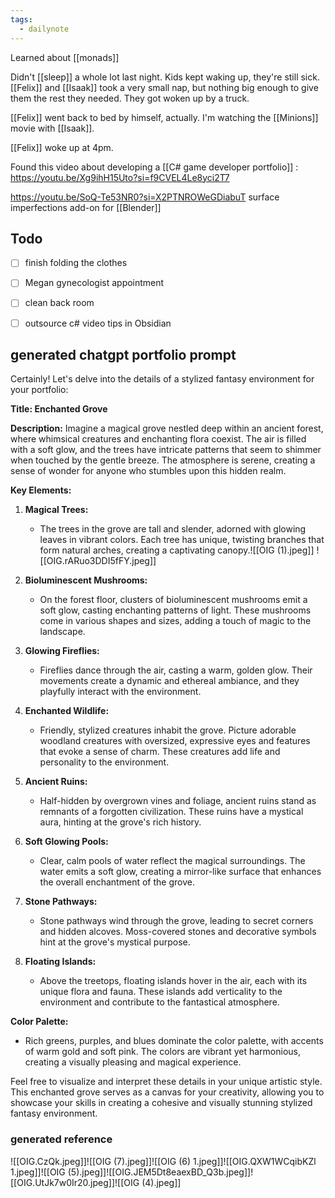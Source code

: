 ```yaml
---
tags:
  - dailynote
---
```

Learned about [[monads]]

Didn't [[sleep]] a whole lot last night. Kids kept waking up, they're still sick. [[Felix]] and [[Isaak]] took a very small nap, but nothing big enough to give them the rest they needed. They got woken up by a truck.

[[Felix]] went back to bed by himself, actually. I'm watching the [[Minions]] movie with [[Isaak]].

[[Felix]] woke up at 4pm.

Found this video about developing a [[C# game developer portfolio]] : https://youtu.be/Xg9ihH15Uto?si=f9CVEL4Le8yci2T7

https://youtu.be/SoQ-Te53NR0?si=X2PTNROWeGDiabuT surface imperfections add-on for [[Blender]]
## Todo
- [ ] finish folding the clothes
- [ ] Megan gynecologist appointment
- [ ] clean back room
- [ ] outsource c# video tips in Obsidian 




## generated chatgpt portfolio prompt
Certainly! Let's delve into the details of a stylized fantasy environment for your portfolio:

**Title: Enchanted Grove**

**Description:**
Imagine a magical grove nestled deep within an ancient forest, where whimsical creatures and enchanting flora coexist. The air is filled with a soft glow, and the trees have intricate patterns that seem to shimmer when touched by the gentle breeze. The atmosphere is serene, creating a sense of wonder for anyone who stumbles upon this hidden realm.

**Key Elements:**

1. **Magical Trees:**
   - The trees in the grove are tall and slender, adorned with glowing leaves in vibrant colors. Each tree has unique, twisting branches that form natural arches, creating a captivating canopy.![[OIG (1).jpeg]]
![[OIG.rARuo3DDI5fFY.jpeg]]
2. **Bioluminescent Mushrooms:**
   - On the forest floor, clusters of bioluminescent mushrooms emit a soft glow, casting enchanting patterns of light. These mushrooms come in various shapes and sizes, adding a touch of magic to the landscape.

3. **Glowing Fireflies:**
   - Fireflies dance through the air, casting a warm, golden glow. Their movements create a dynamic and ethereal ambiance, and they playfully interact with the environment.

4. **Enchanted Wildlife:**
   - Friendly, stylized creatures inhabit the grove. Picture adorable woodland creatures with oversized, expressive eyes and features that evoke a sense of charm. These creatures add life and personality to the environment.

5. **Ancient Ruins:**
   - Half-hidden by overgrown vines and foliage, ancient ruins stand as remnants of a forgotten civilization. These ruins have a mystical aura, hinting at the grove's rich history.

6. **Soft Glowing Pools:**
   - Clear, calm pools of water reflect the magical surroundings. The water emits a soft glow, creating a mirror-like surface that enhances the overall enchantment of the grove.

7. **Stone Pathways:**
   - Stone pathways wind through the grove, leading to secret corners and hidden alcoves. Moss-covered stones and decorative symbols hint at the grove's mystical purpose.

8. **Floating Islands:**
   - Above the treetops, floating islands hover in the air, each with its unique flora and fauna. These islands add verticality to the environment and contribute to the fantastical atmosphere.

**Color Palette:**
   - Rich greens, purples, and blues dominate the color palette, with accents of warm gold and soft pink. The colors are vibrant yet harmonious, creating a visually pleasing and magical experience.

Feel free to visualize and interpret these details in your unique artistic style. This enchanted grove serves as a canvas for your creativity, allowing you to showcase your skills in creating a cohesive and visually stunning stylized fantasy environment.

### generated reference
![[OIG.CzQk.jpeg]]![[OIG (7).jpeg]]![[OIG (6) 1.jpeg]]![[OIG.QXW1WCqibKZl 1.jpeg]]![[OIG (5).jpeg]]![[OIG.JEM5Dt8eaexBD_Q3b.jpeg]]![[OIG.UtJk7w0Ir20.jpeg]]![[OIG (4).jpeg]]